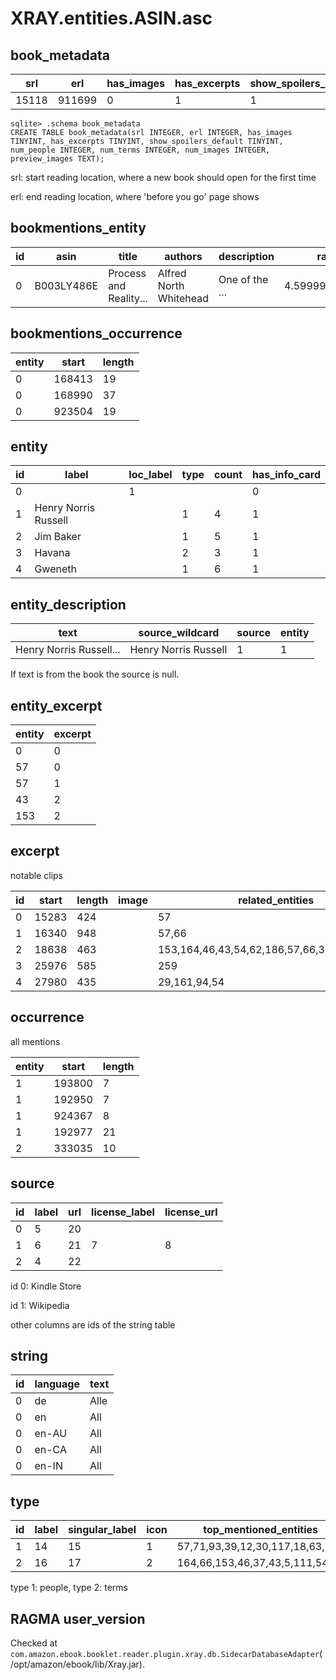 # XRAY.entities.ASIN.asc

## book_metadata

|   srl |    erl | has\_images | has\_excerpts | show\_spoilers\_default | num\_people | num\_terms | num\_images | preview\_images |
|-------|--------|-------------|---------------|-------------------------|-------------|------------|-------------|-----------------|
| 15118 | 911699 |           0 |             1 |                       1 |          83 |        177 |           0 |                 |

```
sqlite> .schema book_metadata
CREATE TABLE book_metadata(srl INTEGER, erl INTEGER, has_images TINYINT, has_excerpts TINYINT, show_spoilers_default TINYINT, num_people INTEGER, num_terms INTEGER, num_images INTEGER, preview_images TEXT);
```

srl: start reading location, where a new book should open for the first time

erl: end reading location, where 'before you go' page shows

## bookmentions_entity

| id | asin       | title                  | authors                | description    |          ratings | totalRatings | type        |
|----|------------|------------------------|------------------------|----------------|------------------|--------------|-------------|
|  0 | B003LY486E | Process and Reality... | Alfred North Whitehead | One of the ... | 4.59999990463257 |           60 | ABIS_EBOOKS |

## bookmentions_occurrence

| entity |  start | length |
|--------|--------|--------|
|      0 | 168413 |     19 |
|      0 | 168990 |     37 |
|      0 | 923504 |     19 |

## entity

| id | label                | loc\_label | type | count | has\_info\_card |
|----|----------------------|------------|------|-------|-----------------|
|  0 |                      |          1 |      |       |               0 |
|  1 | Henry Norris Russell |            |    1 |     4 |               1 |
|  2 | Jim Baker            |            |    1 |     5 |               1 |
|  3 | Havana               |            |    2 |     3 |               1 |
|  4 | Gweneth              |            |    1 |     6 |               1 |

## entity_description

| text                    | source_wildcard      | source | entity |
|-------------------------|----------------------|--------|--------|
| Henry Norris Russell... | Henry Norris Russell |      1 |      1 |

If text is from the book the source is null.

## entity_excerpt

| entity | excerpt |
|--------|---------|
|      0 |       0 |
|     57 |       0 |
|     57 |       1 |
|     43 |       2 |
|    153 |       2 |

## excerpt

notable clips

| id | start | length | image | related_entities                             | goto |
|----|-------|--------|-------|----------------------------------------------|------|
|  0 | 15283 |    424 |       | 57                                           |      |
|  1 | 16340 |    948 |       | 57,66                                        |      |
|  2 | 18638 |    463 |       | 153,164,46,43,54,62,186,57,66,37,98,110,21,4 |      |
|  3 | 25976 |    585 |       | 259                                          |      |
|  4 | 27980 |    435 |       | 29,161,94,54                                 |      |

## occurrence

all mentions

| entity |  start | length |
|--------|--------|--------|
|      1 | 193800 |      7 |
|      1 | 192950 |      7 |
|      1 | 924367 |      8 |
|      1 | 192977 |     21 |
|      2 | 333035 |     10 |

## source

| id | label | url | license\_label | license\_url |
|----|-------|-----|----------------|--------------|
|  0 |     5 |  20 |                |              |
|  1 |     6 |  21 |              7 |            8 |
|  2 |     4 |  22 |                |              |

id 0: Kindle Store

id 1: Wikipedia

other columns are ids of the string table

## string

| id | language | text |
|----|----------|------|
|  0 | de       | Alle |
|  0 | en       | All  |
|  0 | en-AU    | All  |
|  0 | en-CA    | All  |
|  0 | en-IN    | All  |

## type

| id | label | singular\_label | icon | top\_mentioned\_entities        |
|----|-------|-----------------|------|---------------------------------|
|  1 |    14 |              15 |    1 | 57,71,93,39,12,30,117,18,63,107 |
|  2 |    16 |              17 |    2 | 164,66,153,46,37,43,5,111,54,9  |

type 1: people, type 2: terms

## RAGMA user_version

Checked at `com.amazon.ebook.booklet.reader.plugin.xray.db.SidecarDatabaseAdapter`(/opt/amazon/ebook/lib/Xray.jar).
